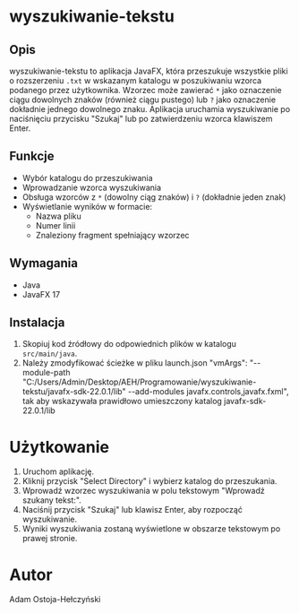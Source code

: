 # wyszukiwanie-tekstu

## Opis

wyszukiwanie-tekstu to aplikacja JavaFX, która przeszukuje wszystkie pliki o rozszerzeniu `.txt` w wskazanym katalogu w poszukiwaniu wzorca podanego przez użytkownika. Wzorzec może zawierać `*` jako oznaczenie ciągu dowolnych znaków (również ciągu pustego) lub `?` jako oznaczenie dokładnie jednego dowolnego znaku. Aplikacja uruchamia wyszukiwanie po naciśnięciu przycisku "Szukaj" lub po zatwierdzeniu wzorca klawiszem Enter.

## Funkcje

- Wybór katalogu do przeszukiwania
- Wprowadzanie wzorca wyszukiwania
- Obsługa wzorców z `*` (dowolny ciąg znaków) i `?` (dokładnie jeden znak)
- Wyświetlanie wyników w formacie:
  - Nazwa pliku
  - Numer linii
  - Znaleziony fragment spełniający wzorzec

## Wymagania

- Java
- JavaFX 17

## Instalacja

1. Skopiuj kod źródłowy do odpowiednich plików w katalogu `src/main/java`.
2. Należy zmodyfikować ścieżke w pliku launch.json "vmArgs": "--module-path \"C:/Users/Admin/Desktop/AEH/Programowanie/wyszukiwanie-tekstu/javafx-sdk-22.0.1/lib\" --add-modules javafx.controls,javafx.fxml", tak aby wskazywała prawidłowo umieszczony katalog javafx-sdk-22.0.1/lib

# Użytkowanie
1. Uruchom aplikację.
2. Kliknij przycisk "Select Directory" i wybierz katalog do przeszukania.
3. Wprowadź wzorzec wyszukiwania w polu tekstowym "Wprowadź szukany tekst:".
4. Naciśnij przycisk "Szukaj" lub klawisz Enter, aby rozpocząć wyszukiwanie.
5. Wyniki wyszukiwania zostaną wyświetlone w obszarze tekstowym po prawej stronie.

# Autor
Adam Ostoja-Hełczyński